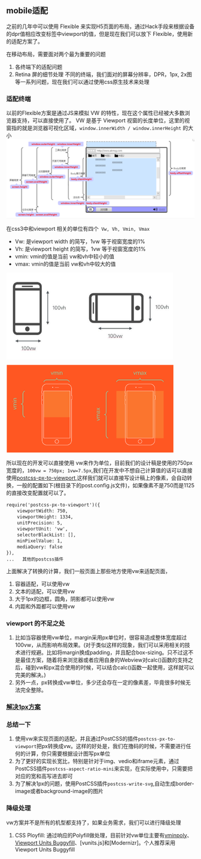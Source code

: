 ## mobile适配
之前的几年中可以使用 Flexible 来实现H5页面的布局，通过Hack手段来根据设备的dpr值相应改变<meta>标签中viewport的值，但是现在我们可以放下 Flexible，使用新的适配方案了。

在移动布局，需要面对两个最为重要的问题
1. 各终端下的适配问题
2. Retina 屏的细节处理
不同的终端，我们面对的屏幕分辨率，DPR，1px, 2x图等一系列问题，现在我们可以通过使用css原生技术来处理

### 适配终端
以前的Flexible方案是通过JS来模拟 VW 的特性，现在这个属性已经被大多数浏览器支持，可以直接使用了。 VW 是基于 Viewport 视窗的长度单位，这里的视窗指的就是浏览器可视化区域，`window.innerWidth / window.innerHeight` 的大小
<img src="./imgs/01.png" alt="viewport视图" style="zoom:67%;" />

在css3中和viewport 相关的单位有四个` Vw, Vh, Vmin, Vmax`
- Vw: 是viewport width 的简写，1vw 等于视窗宽度的1%
- Vh: 是viewport height 的简写，1vw 等于视窗宽度的1%
- vmin: vmin的值是当前 vw和vh中较小的值
- vmax: vmin的值是当前 vw和vh中较大的值

<img src="./imgs/vw-layout-5.png" alt="vmin比较图" style="zoom:70%;" />

所以现在的开发可以直接使用 vw来作为单位，目前我们的设计稿是使用的750px宽度的，`100vw = 750px; 1vw=7.5px`,我们在开发中不想自己计算值的话可以直接使用[postcss-px-to-viewport](https://github.com/evrone/postcss-px-to-viewport),这样我们就可以直接写设计稿上的像素，会自动转换，一般的配置如下(根目录下的post.config.js文件)，如果像素不是750而是1125的直接改变配置就可以了。
```shell
require('postcss-px-to-viewport')({
    viewportWidth: 750,
    viewportHeight: 1334,
    unitPrecision: 5,
    viewportUnit: 'vw',
    selectorBlackList: [],
    minPixelValue: 1,
    mediaQuery: false
}),
...   其他的postcss插件
```

上面解决了转换的计算，我们一般页面上那些地方使用vw来适配页面，
1. 容器适配，可以使用vw
2. 文本的适配，可以使用vw
3. 大于1px的边框，圆角，阴影都可以使用vw
4. 内距和外距都可以使用vw


### viewport 的不足之处
1. 比如当容器使用vw单位，margin采用px单位时，很容易造成整体宽度超过100vw，从而影响布局效果。(对于类似这样的现象，我们可以采用相关的技术进行规避。比如将margin换成padding，并且配合box-sizing。只不过这不是最佳方案，随着将来浏览器或者应用自身的Webview对calc()函数的支持之后，碰到vw和px混合使用的时候，可以结合calc()函数一起使用，这样就可以完美的解决。)
2. 另外一点，px转换成vw单位，多少还会存在一定的像素差，毕竟很多时候无法完全整除。


### [解决1px方案](./mobile1px.md)


### 总结一下
1. 使用vw来实现页面的适配，并且通过PostCSS的插件`postcss-px-to-viewport`把px转换成vw。这样的好处是，我们在撸码的时候，不需要进行任何的计算，你只需要根据设计图写px单位
2. 为了更好的实现长宽比，特别是针对于img、vedio和iframe元素，通过PostCSS插件`postcss-aspect-ratio-mini`来实现，在实际使用中，只需要把对应的宽和高写进去即可
3. 为了解决1px的问题，使用PostCSS插件`postcss-write-svg`,自动生成border-image或者background-image的图片


### 降级处理
vw方案并不是所有的机型都支持了，如果业务需求，我们可以进行降级处理
1. CSS Ployfill: 通过响应的Polyfill做处理，目前针对vw单位主要有[vminpoly](https://github.com/saabi/vminpoly)、[Viewport Units Buggyfill](https://github.com/rodneyrehm/viewport-units-buggyfill)、[vunits.js]和[Modernizr]。个人推荐采用Viewport Units Buggyfill

